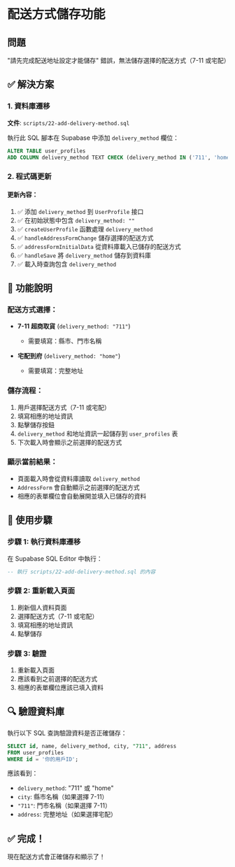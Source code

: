 # 配送方式儲存功能

## 問題
"請先完成配送地址設定才能儲存" 錯誤，無法儲存選擇的配送方式（7-11 或宅配）

## ✅ 解決方案

### 1. 資料庫遷移
**文件**: `scripts/22-add-delivery-method.sql`

執行此 SQL 腳本在 Supabase 中添加 `delivery_method` 欄位：

```sql
ALTER TABLE user_profiles 
ADD COLUMN delivery_method TEXT CHECK (delivery_method IN ('711', 'home', ''));
```

### 2. 程式碼更新

#### 更新內容：
1. ✅ 添加 `delivery_method` 到 `UserProfile` 接口
2. ✅ 在初始狀態中包含 `delivery_method: ""`
3. ✅ `createUserProfile` 函數處理 `delivery_method`
4. ✅ `handleAddressFormChange` 儲存選擇的配送方式
5. ✅ `addressFormInitialData` 從資料庫載入已儲存的配送方式
6. ✅ `handleSave` 將 `delivery_method` 儲存到資料庫
7. ✅ 載入時查詢包含 `delivery_method`

## 🎯 功能說明

### 配送方式選擇：
- **7-11 超商取貨** (`delivery_method: "711"`)
  - 需要填寫：縣市、門市名稱
  
- **宅配到府** (`delivery_method: "home"`)
  - 需要填寫：完整地址

### 儲存流程：
1. 用戶選擇配送方式（7-11 或宅配）
2. 填寫相應的地址資訊
3. 點擊儲存按鈕
4. `delivery_method` 和地址資訊一起儲存到 `user_profiles` 表
5. 下次載入時會顯示之前選擇的配送方式

### 顯示當前結果：
- 頁面載入時會從資料庫讀取 `delivery_method`
- `AddressForm` 會自動顯示之前選擇的配送方式
- 相應的表單欄位會自動展開並填入已儲存的資料

## 📝 使用步驟

### 步驟 1: 執行資料庫遷移
在 Supabase SQL Editor 中執行：
```sql
-- 執行 scripts/22-add-delivery-method.sql 的內容
```

### 步驟 2: 重新載入頁面
1. 刷新個人資料頁面
2. 選擇配送方式（7-11 或宅配）
3. 填寫相應的地址資訊
4. 點擊儲存

### 步驟 3: 驗證
1. 重新載入頁面
2. 應該看到之前選擇的配送方式
3. 相應的表單欄位應該已填入資料

## 🔍 驗證資料庫

執行以下 SQL 查詢驗證資料是否正確儲存：

```sql
SELECT id, name, delivery_method, city, "711", address 
FROM user_profiles 
WHERE id = '你的用戶ID';
```

應該看到：
- `delivery_method`: "711" 或 "home"
- `city`: 縣市名稱（如果選擇 7-11）
- `"711"`: 門市名稱（如果選擇 7-11）
- `address`: 完整地址（如果選擇宅配）

## ✅ 完成！

現在配送方式會正確儲存和顯示了！
